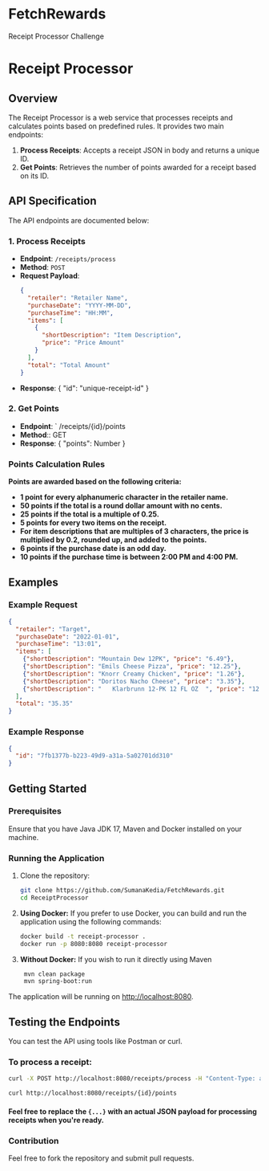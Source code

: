# FetchRewards
Receipt Processor Challenge

# Receipt Processor

## Overview
The Receipt Processor is a web service that processes receipts and calculates points based on predefined rules. It provides two main endpoints:
1. **Process Receipts**: Accepts a receipt JSON in body and returns a unique ID.
2. **Get Points**: Retrieves the number of points awarded for a receipt based on its ID.

## API Specification
The API endpoints are documented below:

### 1. Process Receipts
- **Endpoint**: `/receipts/process`
- **Method**: `POST`
- **Request Payload**:
  ```json
  {
    "retailer": "Retailer Name",
    "purchaseDate": "YYYY-MM-DD",
    "purchaseTime": "HH:MM",
    "items": [
      {
        "shortDescription": "Item Description",
        "price": "Price Amount"
      }
    ],
    "total": "Total Amount"
  }
- **Response**:
  {
  "id": "unique-receipt-id"
  }
  
### 2. Get Points
- **Endpoint**: ` /receipts/{id}/points
- **Method**:: GET
- **Response**:
{
  "points": Number
}

### Points Calculation Rules
**Points are awarded based on the following criteria:**
- **1 point for every alphanumeric character in the retailer name.**
- **50 points if the total is a round dollar amount with no cents.**
- **25 points if the total is a multiple of 0.25.**
- **5 points for every two items on the receipt.**
- **For item descriptions that are multiples of 3 characters, the price is multiplied by 0.2, rounded up, and added to the points.**
- **6 points if the purchase date is an odd day.**
- **10 points if the purchase time is between 2:00 PM and 4:00 PM.**

## Examples

### Example Request

```json
{
  "retailer": "Target",
  "purchaseDate": "2022-01-01",
  "purchaseTime": "13:01",
  "items": [
    {"shortDescription": "Mountain Dew 12PK", "price": "6.49"},
    {"shortDescription": "Emils Cheese Pizza", "price": "12.25"},
    {"shortDescription": "Knorr Creamy Chicken", "price": "1.26"},
    {"shortDescription": "Doritos Nacho Cheese", "price": "3.35"},
    {"shortDescription": "   Klarbrunn 12-PK 12 FL OZ  ", "price": "12.00"}
  ],
  "total": "35.35"
}
```

### Example Response
```json
{
  "id": "7fb1377b-b223-49d9-a31a-5a02701dd310"
}
```

## Getting Started

### Prerequisites

Ensure that you have Java JDK 17, Maven and Docker installed on your machine.

### Running the Application

1. Clone the repository:

    ```bash
    git clone https://github.com/SumanaKedia/FetchRewards.git
    cd ReceiptProcessor
    ```

2. **Using Docker:** If you prefer to use Docker, you can build and run the application using the following commands:

    ```bash
    docker build -t receipt-processor .
    docker run -p 8080:8080 receipt-processor
    ```

3. **Without Docker:** If you wish to run it directly using Maven

    ```bash
     mvn clean package
     mvn spring-boot:run
    ```

The application will be running on [http://localhost:8080](http://localhost:8080).


## Testing the Endpoints

You can test the API using tools like Postman or curl.

### To process a receipt:

```bash
curl -X POST http://localhost:8080/receipts/process -H "Content-Type: application/json" -d '{...}'
```
```bash
curl http://localhost:8080/receipts/{id}/points
```

#### Feel free to replace the `{...}` with an actual JSON payload for processing receipts when you're ready.

### Contribution
Feel free to fork the repository and submit pull requests.





